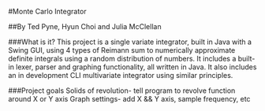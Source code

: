 #Monte Carlo Integrator

##By Ted Pyne, Hyun Choi and Julia McClellan

###What is it?
This project is a single variate integrator, built in Java with a Swing GUI, using 4 types of Reimann sum to numerically approximate definite integrals using a random distribution of numbers. It includes a built-in lexer, parser and graphing functionality, all written in Java. It also includes an in development CLI multivariate integrator using similar principles.

###Project goals
Solids of revolution- tell program to revolve function around X or Y axis
Graph settings- add X && Y axis, sample frequency, etc
